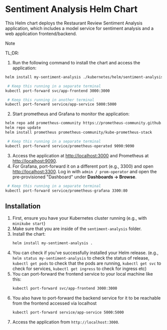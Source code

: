 # Sentiment Analysis Helm Chart

This Helm chart deploys the Restaurant Review Sentiment Analysis application, which includes a model service for sentiment analysis and a web application frontend/backend.

> [!NOTE]
> TL;DR:
>
> 1. Run the following command to install the chart and access the application:
>
> ```bash
> helm install my-sentiment-analysis ./kubernetes/helm/sentiment-analysis
> ```
>
> ```bash
>  # Keep this running in a separate terminal
> kubectl port-forward svc/app-frontend 3000:3000
> ```
>
> ```bash
>  # Keep this running in another terminal
> kubectl port-forward service/app-service 5000:5000
> ```
>
> 2. Start prometheus and Grafana to monitor the application:
>
> ```bash
> helm repo add prometheus-community https://prometheus-community.github.io/helm-charts
> helm repo update
> helm install prometheus prometheus-community/kube-prometheus-stack
> ```
>
> ```bash
>  # Keep this running in a separate terminal
> kubectl port-forward service/prometheus-operated 9090:9090
> ```
>
> 3. Access the application at [http://localhost:3000](http://localhost:3000) and Prometheus at [http://localhost:9090](http://localhost:9090).
> 4. For Grafana, port-forward it on a different port (e.g., 3300) and open [http://localhost:3300](http://localhost:3300). Log in with `admin / prom-operator` and open the pre-provisioned "Dashboard" under **Dashboards -> Browse**. 
> ```bash
>  # Keep this running in a separate terminal
> kubectl port-forward service/prometheus-grafana 3300:80
> ```

## Installation

1. First, ensure you have your Kubernetes cluster running (e.g., with `minikube start`)
2. Make sure that you are inside of the `sentiment-analysis` folder.
3. Install the chart:
   ```bash
   helm install my-sentiment-analysis .
   ```
4. You can check if you've successfully installed your Helm release. (e.g., `helm status my-sentiment-analysis` to check the status of release, `kubectl get pods` to check that the pods are running, `kubectl get svc` to check for services, `kubectl get ingress` to check for ingress etc)
5. You can port-forward the frontend service to your local machine like this:
   ```bash
   kubectl port-forward svc/app-frontend 3000:3000
   ```
6. You also have to port-forward the backend service for it to be reachable from the frontend accessed via localhost
   ```bash
   kubectl port-forward service/app-service 5000:5000
   ```
7. Access the application from `http://localhost:3000`.
